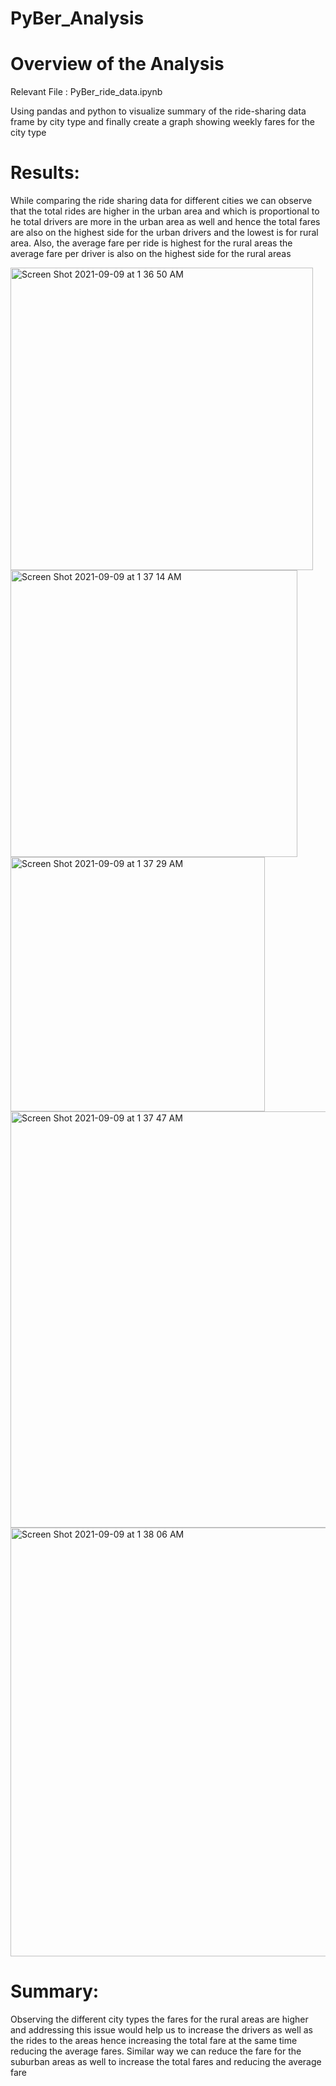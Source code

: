 # PyBer_Analysis
# Overview of the Analysis

Relevant File :  PyBer_ride_data.ipynb


Using pandas and python to visualize summary of the ride-sharing data frame by city type and finally create a graph showing weekly fares for the city type

# Results:
While comparing the ride sharing data for different cities we can observe that the total rides are higher in the urban area and which is proportional to he total drivers are more in the urban area as well and hence the total fares are also on the highest side for the urban drivers and the lowest is for rural area. Also, the average fare per ride is highest for the rural areas the average fare per driver is also on the highest side for the rural areas

<img width="484" alt="Screen Shot 2021-09-09 at 1 36 50 AM" src="https://user-images.githubusercontent.com/57809798/132628874-7f7527f6-5201-4c5c-8b4b-f9142a134dbb.png">
<img width="459" alt="Screen Shot 2021-09-09 at 1 37 14 AM" src="https://user-images.githubusercontent.com/57809798/132628929-53dded5e-507f-4839-a0f5-841454699448.png">
<img width="407" alt="Screen Shot 2021-09-09 at 1 37 29 AM" src="https://user-images.githubusercontent.com/57809798/132628958-c2765631-f2fb-4b4f-9ccc-6ac63f30cfda.png">
<img width="666" alt="Screen Shot 2021-09-09 at 1 37 47 AM" src="https://user-images.githubusercontent.com/57809798/132628987-d1dcdc3c-dac5-4d9c-bb44-e6a4dd280401.png">
<img width="686" alt="Screen Shot 2021-09-09 at 1 38 06 AM" src="https://user-images.githubusercontent.com/57809798/132629013-5093486d-f058-4568-bcad-21d52ffb8737.png">


# Summary:

Observing the different city types the fares for the rural areas are higher and addressing this issue would help us to increase the drivers as well as the rides to the areas hence increasing the total fare at the same time reducing the average fares. Similar way we can reduce the fare for the suburban areas as well to increase the total fares and reducing the average fare
